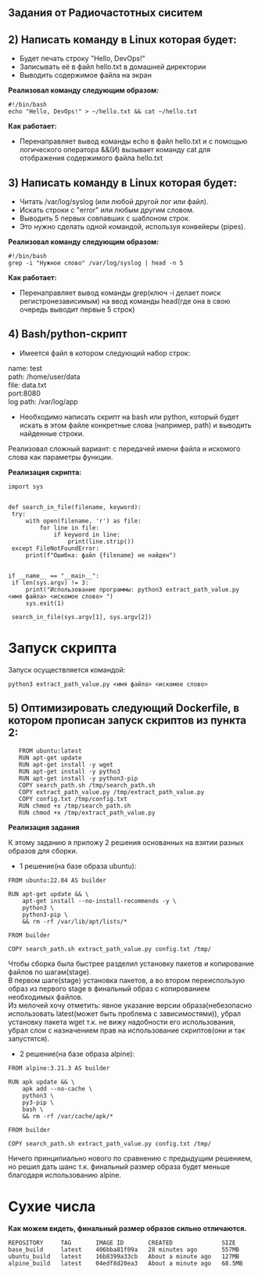 ## Задания от Радиочастотных сиситем

## 2) **Написать команду в Linux которая будет:**
- Будет печать строку "Hello, DevOps!"
- Записывать её в файл hello.txt  в домашней директории
- Выводить содержимое файла на экран

**Реализовал команду следующим образом:**
   ```
  #!/bin/bash
  echo "Hello, DevOps!" > ~/hello.txt && cat ~/hello.txt
  ```
**Как работает:**
- Перенаправляет вывод команды echo в файл hello.txt и с помощью логического оператора &&(И) вызывает команду cat для отображения содержимого файла hello.txt

## 3) **Написать команду в Linux которая будет:**
- Читать /var/log/syslog (или любой другой лог или файл).
- Искать строки с "error" или любым другим словом.
- Выводить 5 первых совпавших с шаблоном строк.
- Это нужно сделать одной командой, используя конвейеры (pipes).

**Реализовал команду следующим образом:**
   ```
  #!/bin/bash
  grep -i "Нужное слово" /var/log/syslog | head -n 5
   ```
**Как работает:**
- Перенаправляет вывод команды grep(ключ -i делает поиск регистронезависимым) на ввод команды head(где она в свою очередь выводит первые 5 строк)

## 4) **Bash/python-скрипт**
- Имеется файл в котором следующий набор строк:

name: test \
path: /home/user/data \
file: data.txt \
port:8080 \
log path: /var/log/app
- Необходимо написать скрипт на bash или python, который будет искать в этом файле конкретные слова (например, path) и выводить найденные строки.

Реализовал сложный вариант: с передачей имени файла и искомого слова как параметры функции.

**Реализация скрипта:**

   ```
import sys


def search_in_file(filename, keyword):
    try:
        with open(filename, 'r') as file:
            for line in file:
                if keyword in line:
                    print(line.strip())
    except FileNotFoundError:
        print(f"Ошибка: файл {filename} не найден")


if __name__ == "__main__":
    if len(sys.argv) != 3:
        print("Использование программы: python3 extract_path_value.py <имя файла> <искомое слово> ")
        sys.exit(1)

    search_in_file(sys.argv[1], sys.argv[2])
   ```
# Запуск скрипта

Запуск осуществляется командой:

   ```
   python3 extract_path_value.py <имя файла> <искомое слово>
   ```
## 5) **Оптимизировать следующий Dockerfile, в котором прописан запуск скриптов из пункта 2:**

```
   FROM ubuntu:latest
   RUN apt-get update
   RUN apt-get install -y wget
   RUN apt-get install -y pytho3
   RUN apt-get install -y python3-pip
   COPY search_path.sh /tmp/search_path.sh
   COPY extract_path_value.py /tmp/extract_path_value.py
   COPY config.txt /tmp/config.txt
   RUN chmod +x /tmp/search_path.sh
   RUN chmod +x /tmp/extract_path_value.py
   ```
**Реализация задания**

К этому заданию я приложу 2 решения основанных на взятии разных образов для сборки.

- 1 решение(на базе образа ubuntu):

```
FROM ubuntu:22.04 AS builder

RUN apt-get update && \
    apt-get install --no-install-recommends -y \
    python3 \
    python3-pip \
    && rm -rf /var/lib/apt/lists/*

FROM builder

COPY search_path.sh extract_path_value.py config.txt /tmp/
```
Чтобы сборка была быстрее разделил установку пакетов и копирование файлов по шагам(stage). \
В первом шаге(stage) установка пакетов, а во втором переиспользую образ из первого stage в финальный образ с копированием необходимых файлов. \
Из мелочей хочу отметить: явное указание версии образа(небезопасно использовать latest(может быть проблема с зависимостями)), убрал установку пакета wget т.к. не вижу надобности его использования, убрал слои с назначением прав на использование скриптов(они и так запустятся).
- 2 решение(на базе образа alpine):

```
FROM alpine:3.21.3 AS builder

RUN apk update && \
    apk add --no-cache \
    python3 \
    py3-pip \
    bash \
    && rm -rf /var/cache/apk/*

FROM builder

COPY search_path.sh extract_path_value.py config.txt /tmp/
```
Ничего принципиально нового по сравнению с предыдущим решением, но решил дать шанс т.к. финальный размер образа будет меньше благодаря использованию alpine.

# Сухие числа

**Как можем видеть, финальный размер образов сильно отличаются.**
```
REPOSITORY     TAG       IMAGE ID       CREATED              SIZE
base_build     latest    406bba81f09a   28 minutes ago       557MB
ubuntu_build   latest    16b8399a33cb   About a minute ago   127MB
alpine_build   latest    04edf8d20ea3   About a minute ago   68.5MB
```